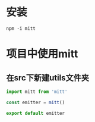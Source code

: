 # 安装

```shell
npm -i mitt
```

# 项目中使用mitt

## 在src下新建utils文件夹

```typescript
import mitt from 'mitt'

const emitter = mitt()

export default emitter
```

